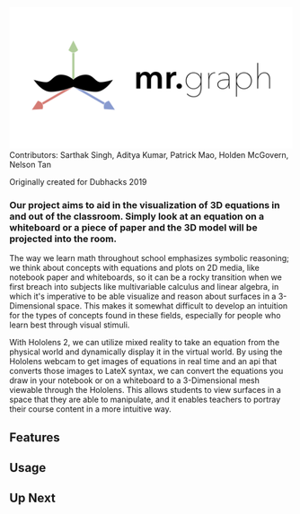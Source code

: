 ![logo](/Presentation/mrgraphlogo4.png)
Contributors: Sarthak Singh, Aditya Kumar, Patrick Mao, Holden McGovern, Nelson Tan

Originally created for Dubhacks 2019
### Our project aims to aid in the visualization of 3D equations in and out of the classroom. Simply look at an equation on a whiteboard or a piece of paper and the 3D model will be projected into the room. 

The way we learn math throughout school emphasizes symbolic reasoning; we think about concepts with equations and plots on 2D media, like notebook paper and whiteboards, so it can be a rocky transition when we first breach into subjects like multivariable calculus and linear algebra, in which it's imperative to be able visualize and reason about surfaces in a 3-Dimensional space. This makes it somewhat difficult to develop an intuition for the types of concepts found in these fields, especially for people who learn best through visual stimuli.

With Hololens 2, we can utilize mixed reality to take an equation from the physical world and dynamically display it in the virtual world. 
By using the Hololens webcam to get images of equations in real time and an api that converts those images to LateX syntax, we can convert the equations you draw in your notebook or on a whiteboard to a 3-Dimensional mesh viewable through the Hololens. This allows students to view surfaces in a space that they are able to manipulate, and it enables teachers to portray their course content in a more intuitive way.

## Features

## Usage

## Up Next
